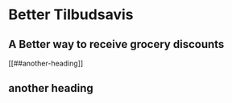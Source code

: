 # Better Tilbudsavis
## A Better way to receive grocery discounts

[[##another-heading]]




## another heading